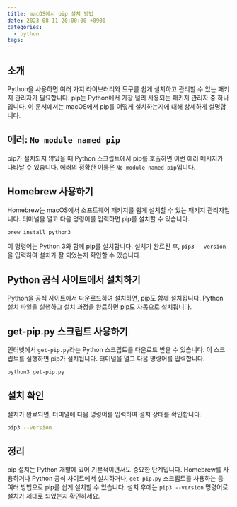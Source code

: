```yaml
---
title: macOS에서 pip 설치 방법
date: 2023-08-11 20:00:00 +0900
categories:
  - python
tags:
---
```


## 소개
Python을 사용하면 여러 가지 라이브러리와 도구를 쉽게 설치하고 관리할 수 있는 패키지 관리자가 필요합니다. pip는 Python에서 가장 널리 사용되는 패키지 관리자 중 하나입니다. 이 문서에서는 macOS에서 pip를 어떻게 설치하는지에 대해 상세하게 설명합니다.

## 에러: `No module named pip`
pip가 설치되지 않았을 때 Python 스크립트에서 pip를 호출하면 이런 에러 메시지가 나타날 수 있습니다. 에러의 정확한 이름은 `No module named pip`입니다.

## Homebrew 사용하기
Homebrew는 macOS에서 소프트웨어 패키지를 쉽게 설치할 수 있는 패키지 관리자입니다. 터미널을 열고 다음 명령어를 입력하면 pip를 설치할 수 있습니다.

```bash
brew install python3
```

이 명령어는 Python 3와 함께 pip를 설치합니다. 설치가 완료된 후, `pip3 --version`을 입력하여 설치가 잘 되었는지 확인할 수 있습니다.

## Python 공식 사이트에서 설치하기
Python을 공식 사이트에서 다운로드하여 설치하면, pip도 함께 설치됩니다. Python 설치 파일을 실행하고 설치 과정을 완료하면 pip도 자동으로 설치됩니다. 

## get-pip.py 스크립트 사용하기
인터넷에서 `get-pip.py`라는 Python 스크립트를 다운로드 받을 수 있습니다. 이 스크립트를 실행하면 pip가 설치됩니다. 터미널을 열고 다음 명령어를 입력합니다.

```bash
python3 get-pip.py
```

## 설치 확인
설치가 완료되면, 터미널에 다음 명령어를 입력하여 설치 상태를 확인합니다.

```bash
pip3 --version
```

## 정리
pip 설치는 Python 개발에 있어 기본적이면서도 중요한 단계입니다. Homebrew를 사용하거나 Python 공식 사이트에서 설치하거나, `get-pip.py` 스크립트를 사용하는 등 여러 방법으로 pip를 쉽게 설치할 수 있습니다. 설치 후에는 `pip3 --version` 명령어로 설치가 제대로 되었는지 확인하세요.